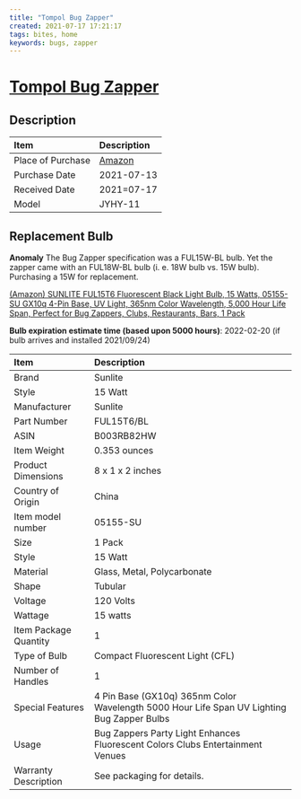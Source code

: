 ```yaml
---
title: "Tompol Bug Zapper"
created: 2021-07-17 17:21:17
tags: bites, home
keywords: bugs, zapper
---
```


# [Tompol Bug Zapper][web]

## Description

| Item              | Description        |
| :---------------- | :----------------- |
| Place of Purchase | [Amazon][purchase] |
| Purchase Date     | 2021-07-13         |
| Received Date     | 2021=07-17         |
| Model             | JYHY-11            |

## Replacement Bulb

**Anomaly**  The Bug Zapper specification was a FUL15W-BL bulb.  Yet the zapper came with an FUL18W-BL bulb (i. e. 18W bulb vs. 15W bulb).  Purchasing a 15W for replacement.

[(Amazon) SUNLITE FUL15T6 Fluorescent Black Light Bulb, 15 Watts, 05155-SU GX10q 4-Pin Base, UV Light, 365nm Color Wavelength, 5,000 Hour Life Span, Perfect for Bug Zappers, Clubs, Restaurants, Bars, 1 Pack](https://www.amazon.com/gp/product/B003RB82HW/ref=ox_sc_act_title_3?smid=ATVPDKIKX0DER&psc=1)

**Bulb expiration estimate time (based upon 5000 hours)**: 2022-02-20 (if bulb arrives and installed 2021/09/24)

| Item                  | Description                                                                                |
| :-------------------- | :----------------------------------------------------------------------------------------- |
| Brand                 | Sunlite                                                                                    |
| Style                 | 15 Watt                                                                                    |
| Manufacturer          | ‎Sunlite                                                                                    |
| Part Number           | ‎FUL15T6/BL                                                                                 |
| ASIN                  | B003RB82HW                                                                                 |
| Item Weight           | ‎0.353 ounces                                                                               |
| Product Dimensions    | ‎8 x 1 x 2 inches                                                                           |
| Country of Origin     | ‎China                                                                                      |
| Item model number     | ‎05155-SU                                                                                   |
| Size                  | ‎1 Pack                                                                                     |
| Style                 | ‎15 Watt                                                                                    |
| Material              | ‎Glass, Metal, Polycarbonate                                                                |
| Shape                 | ‎Tubular                                                                                    |
| Voltage               | ‎120 Volts                                                                                  |
| Wattage               | ‎15 watts                                                                                   |
| Item Package Quantity | ‎1                                                                                          |
| Type of Bulb          | ‎Compact Fluorescent Light (CFL)                                                            |
| Number of Handles     | ‎1                                                                                          |
| Special Features      | ‎4 Pin Base (GX10q) 365nm Color Wavelength 5000 Hour Life Span UV Lighting Bug Zapper Bulbs |
| Usage                 | ‎Bug Zappers Party Light Enhances Fluorescent Colors Clubs Entertainment Venues             |
| Warranty Description  | ‎See packaging for details.                                                                 |

[//links]: # "links"
[web]: http://tompol.shop/
[purchase]: https://www.amazon.com/TOMPOL-Zapper-Outdoor-Mosquito-Attractant/dp/B08QMFJDXZ/ref=sr_1_5?crid=2NLUMK6DPU8SG&dchild=1&keywords=tompol+bug+zapper&qid=1626565708&sprefix=tompol+bug%2Caps%2C241&sr=8-5 "Amazon web purchase"
[//endlinks]: # "End of links"
